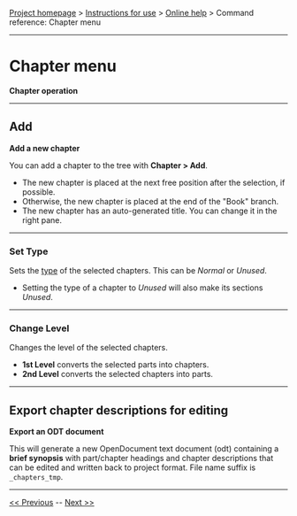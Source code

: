 [Project homepage](../index) > [Instructions for use](../usage) > [Online help](help) > Command reference: Chapter menu

--- 

# Chapter menu 

**Chapter operation**

--- 

## Add

**Add a new chapter**

You can add a chapter to the tree with **Chapter > Add**.
- The new chapter is placed at the next free position after the selection, if possible.
- Otherwise, the new chapter is placed at the end of the "Book" branch.
- The new chapter has an auto-generated title. You can change it in the right pane.

--- 

### Set Type

Sets the [type](basic_concepts) of the selected chapters. This can be *Normal* or *Unused*.

- Setting the type of a chapter to *Unused* will also make its sections *Unused*.

--- 


### Change Level

Changes the level of the selected chapters.

- **1st Level** converts the selected parts into chapters.
- **2nd Level** converts the selected chapters into parts.

--- 

## Export chapter descriptions for editing

**Export an ODT document**

This will generate a new OpenDocument text document (odt) containing a
**brief synopsis** with part/chapter headings and chapter descriptions that can
be edited and written back to project format. File name suffix is
`_chapters_tmp`.

---

[<< Previous](part_menu) -- [Next >>](section_menu)